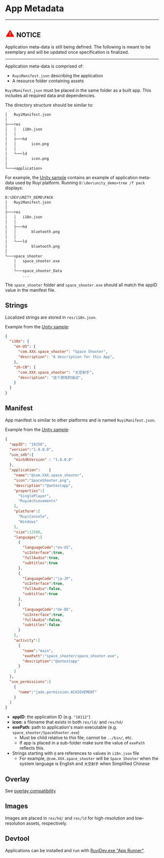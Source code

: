 # App Metadata

---
## ![](/docs/img/warning.png) NOTICE
Application meta-data is still being defined.
The following is meant to be exemplary and will be updated once specification is finalized.

---	

Application meta-data is comprised of:

- `RuyiManifest.json` describing the application
- A resource folder containing assets

`RuyiManifest.json` must be placed in the same folder as a built app.  This includes all required data and dependencies.

The directory structure should be similar to:
```
│   RuyiManifest.json
│
├───res
│   │   i18n.json
│   │
│   ├───hd
│   │       icon.png
│   │
│   └───ld
│           icon.png
│
└───<application>
```

For example, the [Unity sample](https://github.com/subor/sample_unity_space_shooter) contains an example of application meta-data used by Ruyi platform.  Running `D:\dev\unity_demo>tree /f pack` displays:
```
D:\DEV\UNITY_DEMO\PACK
│   RuyiManifest.json
│
├───res
│   │   i18n.json
│   │
│   ├───hd
│   │       bluetooth.png
│   │
│   └───ld
│           bluetooth.png
│
└───space_shooter
    │   space_shooter.exe
    │
    └───space_shooter_Data
        ...
```

The `space_shooter` folder and `space_shooter.exe` should all match the appID value in the manifest file.

## Strings

Localized strings are stored in `res/i18n.json`.

Example from the [Unity sample](https://github.com/subor/sample_unity_space_shooter/blob/master/Pack/res/i18n.json):
```json
{
  "i18n": {
    "en-US": {
      "com.XXX.space_shooter": "Space Shooter",
      "description": "A description for this App",
    },
    "zh-CN": {
      "com.XXX.space_shooter": "太空射手",
      "description": "这个游戏的描述",
    }
  }
}
```

## Manifest

App manifest is similar to other platforms and is named `RuyiManifest.json`.

Example from the [Unity sample](https://github.com/subor/sample_unity_space_shooter/blob/master/Pack/RuyiManifest.json):
```json
{
  "appID": "18258",
  "version":"1.0.0.0",
  "use_sdk":{
    "minSdkVersion" : "1.0.0.0"
  },
  "application":	{
    "name":"@com.XXX.space_shooter",
    "icon":"SpaceShooter.png",
    "description":"@antestapp",
    "properties":[
      "SinglePlayer",
      "RuyiAchievements"
    ],
    "platform":[
      "RuyiConsole",
      "Windows"
    ],
    "size":12580,
    "languages":[
      {
        "languageCode":"en-US",
        "uiInterface":true,
        "fullAudio":true,
        "subtitles":true
      },
      {
        "languageCode":"ja-JP",
        "uiInterface":true,
        "fullAudio":false,
        "subtitles":true
      },
      {
        "languageCode":"de-DE",
        "uiInterface":true,
        "fullAudio":false,
        "subtitles":false
      }
    ],
    "activity":[
      {
        "name":"main",
        "exePath":"space_shooter/space_shooter.exe",
        "description":"@antestapp"
      }
    ]
  },
  "use_permissions":[
    {
      "name":"jade.permission.ACHIEVEMENT"
    }
  ]
}
```

- __appID__: the application ID (e.g. `"10112"`)
- __icon__: a filename that exists in both `res/ld/` and `res/hd/`
- __exePath__: path to application's main executable (e.g. `space_shooter/SpaceShooter.exe`)
  - Must be child relative to this file; cannot be `../bin/`, etc.
  - If app is placed in a sub-folder make sure the value of `exePath` reflects this.
- Strings starting with `@` are references to values in `i18n.json` file
    - For example, `@com.XXX.space_shooter` will be `Space Shooter` when the system language is English and `太空射手` when Simplified Chinese


## Overlay

See [overlay compatibility](overlay.md#compatibility)

## Images

Images are placed in `res/hd/` and `res/ld` for high-resolution and low-resolution assets, respectively.

## Devtool

Applications can be installed and run with [RuyiDev.exe "App Runner"](devtool.md#app-runner).
